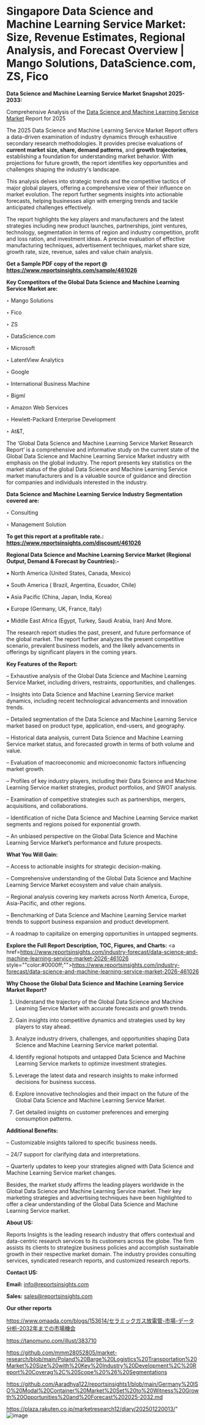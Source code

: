 # Singapore Data Science and Machine Learning Service Market: Size, Revenue Estimates, Regional Analysis, and Forecast Overview | Mango Solutions, DataScience.com, ZS, Fico

<strong>Data Science and Machine Learning Service Market Snapshot 2025-2033:</strong>

Comprehensive Analysis of the <a href=https://www.reportsinsights.com/sample/461026>Data Science and Machine Learning Service Market</a> Report for 2025

The 2025 Data Science and Machine Learning Service Market Report offers a data-driven examination of industry dynamics through exhaustive secondary research methodologies. It provides precise evaluations of <strong>current market size, share, demand patterns</strong>, and <strong>growth trajectories</strong>, establishing a foundation for understanding market behavior. With projections for future growth, the report identifies key opportunities and challenges shaping the industry's landscape.

This analysis delves into strategic trends and the competitive tactics of major global players, offering a comprehensive view of their influence on market evolution. The report further segments insights into actionable forecasts, helping businesses align with emerging trends and tackle anticipated challenges effectively.

The report highlights the key players and manufacturers and the latest strategies including new product launches, partnerships, joint ventures, technology, segmentation in terms of region and industry competition, profit and loss ration, and investment ideas. A precise evaluation of effective manufacturing techniques, advertisement techniques, market share size, growth rate, size, revenue, sales and value chain analysis.

<strong>Get a Sample PDF copy of the report @ <a href=https://www.reportsinsights.com/sample/461026 style=color:#0000ff;>https://www.reportsinsights.com/sample/461026</a></strong>

<strong>Key Competitors of the Global Data Science and Machine Learning Service Market are:</strong>

‣ Mango Solutions

‣ Fico

‣ ZS

‣ DataScience.com

‣ Microsoft

‣ LatentView Analytics

‣ Google

‣ International Business Machine

‣ Bigml

‣ Amazon Web Services

‣ Hewlett-Packard Enterprise Development

‣ At&T,

The ‘Global Data Science and Machine Learning Service Market Research Report’ is a comprehensive and informative study on the current state of the Global Data Science and Machine Learning Service Market industry with emphasis on the global industry. The report presents key statistics on the market status of the global Data Science and Machine Learning Service market manufacturers and is a valuable source of guidance and direction for companies and individuals interested in the industry.

<strong>Data Science and Machine Learning Service Industry Segmentation covered are:</strong>

‣ Consulting

‣ Management Solution

<strong>To get this report at a profitable rate.: <a href=https://www.reportsinsights.com/discount/461026 style=color:#0000ff;>https://www.reportsinsights.com/discount/461026</a></strong>

<strong>Regional Data Science and Machine Learning Service Market (Regional Output, Demand &amp; Forecast by Countries):-</strong>

• North America (United States, Canada, Mexico)

• South America ( Brazil, Argentina, Ecuador, Chile)

• Asia Pacific (China, Japan, India, Korea)

• Europe (Germany, UK, France, Italy)

• Middle East Africa (Egypt, Turkey, Saudi Arabia, Iran) And More.

The research report studies the past, present, and future performance of the global market. The report further analyzes the present competitive scenario, prevalent business models, and the likely advancements in offerings by significant players in the coming years.

<strong>Key Features of the Report:</strong>

– Exhaustive analysis of the Global Data Science and Machine Learning Service Market, including drivers, restraints, opportunities, and challenges.

– Insights into Data Science and Machine Learning Service market dynamics, including recent technological advancements and innovation trends.

– Detailed segmentation of the Data Science and Machine Learning Service market based on product type, application, end-users, and geography.

– Historical data analysis, current Data Science and Machine Learning Service market status, and forecasted growth in terms of both volume and value.

– Evaluation of macroeconomic and microeconomic factors influencing market growth.

– Profiles of key industry players, including their Data Science and Machine Learning Service market strategies, product portfolios, and SWOT analysis.

– Examination of competitive strategies such as partnerships, mergers, acquisitions, and collaborations.

– Identification of niche Data Science and Machine Learning Service market segments and regions poised for exponential growth.

– An unbiased perspective on the Global Data Science and Machine Learning Service Market’s performance and future prospects.

<strong>What You Will Gain:</strong>

– Access to actionable insights for strategic decision-making.

– Comprehensive understanding of the Global Data Science and Machine Learning Service Market ecosystem and value chain analysis.

– Regional analysis covering key markets across North America, Europe, Asia-Pacific, and other regions.

– Benchmarking of Data Science and Machine Learning Service market trends to support business expansion and product development.

– A roadmap to capitalize on emerging opportunities in untapped segments.

<strong>Explore the Full Report Description, TOC, Figures, and Charts:</strong>
<a href=https://www.reportsinsights.com/industry-forecast/data-science-and-machine-learning-service-market-2026-461026 style=""color:#0000ff;"">https://www.reportsinsights.com/industry-forecast/data-science-and-machine-learning-service-market-2026-461026</a>

<strong>Why Choose the Global Data Science and Machine Learning Service Market Report?</strong>

1. Understand the trajectory of the Global Data Science and Machine Learning Service Market with accurate forecasts and growth trends.

2. Gain insights into competitive dynamics and strategies used by key players to stay ahead.

3. Analyze industry drivers, challenges, and opportunities shaping Data Science and Machine Learning Service market potential.

4. Identify regional hotspots and untapped Data Science and Machine Learning Service markets to optimize investment strategies.

5. Leverage the latest data and research insights to make informed decisions for business success.

6. Explore innovative technologies and their impact on the future of the Global Data Science and Machine Learning Service Market.

7. Get detailed insights on customer preferences and emerging consumption patterns.

<strong>Additional Benefits:</strong>

– Customizable insights tailored to specific business needs.

– 24/7 support for clarifying data and interpretations.

– Quarterly updates to keep your strategies aligned with Data Science and Machine Learning Service market changes.

Besides, the market study affirms the leading players worldwide in the Global Data Science and Machine Learning Service market. Their key marketing strategies and advertising techniques have been highlighted to offer a clear understanding of the Global Data Science and Machine Learning Service market.

<strong><strong>About US</strong>:</strong>

Reports Insights is the leading research industry that offers contextual and data-centric research services to its customers across the globe. The firm assists its clients to strategize business policies and accomplish sustainable growth in their respective market domain. The industry provides consulting services, syndicated research reports, and customized research reports.

<strong>Contact US:</strong>

<p class=><b>Email:</b> <a href=mailto:info@reportsinsights.com>info@reportsinsights.com</a></p>
<p class=><b>Sales:</b> <a href=mailto:sales@reportsinsights.com>sales@reportsinsights.com</a></p>

<strong>Our other reports</strong>

<a href=https://www.omaada.com/blogs/153614/セラミックガス放電管-市場-データ分析-2032年までの市場機会>https://www.omaada.com/blogs/153614/セラミックガス放電管-市場-データ分析-2032年までの市場機会</a>

<a href=https://tanomuno.com/illust/383710>https://tanomuno.com/illust/383710</a>

<a href=https://github.com/mmm28052805/market-research/blob/main/Poland%20Barge%20Logistics%20Transportation%20Market%20Size%20with%20Key%20Industry%20Development%2C%20Report%20Coverag%2C%20Scope%20%26%20Segmentations>https://github.com/mmm28052805/market-research/blob/main/Poland%20Barge%20Logistics%20Transportation%20Market%20Size%20with%20Key%20Industry%20Development%2C%20Report%20Coverag%2C%20Scope%20%26%20Segmentations</a>

<a href=https://github.com/Aaradhya122/reportsinsights1/blob/main/Germany%20ISO%20Modal%20Container%20Market%20Set%20to%20Witness%20Growth%20Opportunities%20and%20Forecast%202025-2032.md>https://github.com/Aaradhya122/reportsinsights1/blob/main/Germany%20ISO%20Modal%20Container%20Market%20Set%20to%20Witness%20Growth%20Opportunities%20and%20Forecast%202025-2032.md</a>

<a href=https://plaza.rakuten.co.jp/marketresearch12/diary/202501220013/>https://plaza.rakuten.co.jp/marketresearch12/diary/202501220013/</a>"
![image](https://github.com/user-attachments/assets/9796ea05-89bb-47f2-b96e-2005827ad909)
